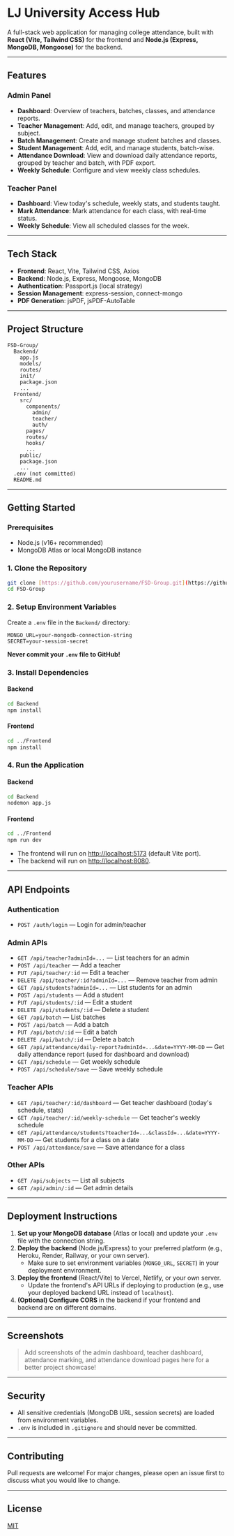 # LJ University Access Hub

A full-stack web application for managing college attendance, built with **React (Vite, Tailwind CSS)** for the frontend and **Node.js (Express, MongoDB, Mongoose)** for the backend.

---

## Features

### Admin Panel
- **Dashboard**: Overview of teachers, batches, classes, and attendance reports.
- **Teacher Management**: Add, edit, and manage teachers, grouped by subject.
- **Batch Management**: Create and manage student batches and classes.
- **Student Management**: Add, edit, and manage students, batch-wise.
- **Attendance Download**: View and download daily attendance reports, grouped by teacher and batch, with PDF export.
- **Weekly Schedule**: Configure and view weekly class schedules.

### Teacher Panel
- **Dashboard**: View today's schedule, weekly stats, and students taught.
- **Mark Attendance**: Mark attendance for each class, with real-time status.
- **Weekly Schedule**: View all scheduled classes for the week.

---

## Tech Stack

- **Frontend**: React, Vite, Tailwind CSS, Axios
- **Backend**: Node.js, Express, Mongoose, MongoDB
- **Authentication**: Passport.js (local strategy)
- **Session Management**: express-session, connect-mongo
- **PDF Generation**: jsPDF, jsPDF-AutoTable

---

## Project Structure

```
FSD-Group/
  Backend/
    app.js
    models/
    routes/
    init/
    package.json
    ...
  Frontend/
    src/
      components/
        admin/
        teacher/
        auth/
      pages/
      routes/
      hooks/
      ...
    public/
    package.json
    ...
  .env (not committed)
  README.md
```

---

## Getting Started

### Prerequisites

- Node.js (v16+ recommended)
- MongoDB Atlas or local MongoDB instance

### 1. Clone the Repository

```bash
git clone [https://github.com/yourusername/FSD-Group.git](https://github.com/MokshPatel05/LJ-University-Access-Hub.git)
cd FSD-Group
```

### 2. Setup Environment Variables

Create a `.env` file in the `Backend/` directory:

```
MONGO_URL=your-mongodb-connection-string
SECRET=your-session-secret
```

**Never commit your `.env` file to GitHub!**

### 3. Install Dependencies

#### Backend

```bash
cd Backend
npm install
```

#### Frontend

```bash
cd ../Frontend
npm install
```

### 4. Run the Application

#### Backend

```bash
cd Backend
nodemon app.js
```

#### Frontend

```bash
cd ../Frontend
npm run dev
```

- The frontend will run on [http://localhost:5173](http://localhost:5173) (default Vite port).
- The backend will run on [http://localhost:8080](http://localhost:8080).

---

## API Endpoints

### Authentication
- `POST /auth/login` — Login for admin/teacher

### Admin APIs
- `GET /api/teacher?adminId=...` — List teachers for an admin
- `POST /api/teacher` — Add a teacher
- `PUT /api/teacher/:id` — Edit a teacher
- `DELETE /api/teacher/:id?adminId=...` — Remove teacher from admin
- `GET /api/students?adminId=...` — List students for an admin
- `POST /api/students` — Add a student
- `PUT /api/students/:id` — Edit a student
- `DELETE /api/students/:id` — Delete a student
- `GET /api/batch` — List batches
- `POST /api/batch` — Add a batch
- `PUT /api/batch/:id` — Edit a batch
- `DELETE /api/batch/:id` — Delete a batch
- `GET /api/attendance/daily-report?adminId=...&date=YYYY-MM-DD` — Get daily attendance report (used for dashboard and download)
- `GET /api/schedule` — Get weekly schedule
- `POST /api/schedule/save` — Save weekly schedule

### Teacher APIs
- `GET /api/teacher/:id/dashboard` — Get teacher dashboard (today's schedule, stats)
- `GET /api/teacher/:id/weekly-schedule` — Get teacher's weekly schedule
- `GET /api/attendance/students?teacherId=...&classId=...&date=YYYY-MM-DD` — Get students for a class on a date
- `POST /api/attendance/save` — Save attendance for a class

### Other APIs
- `GET /api/subjects` — List all subjects
- `GET /api/admin/:id` — Get admin details

---

## Deployment Instructions

1. **Set up your MongoDB database** (Atlas or local) and update your `.env` file with the connection string.
2. **Deploy the backend** (Node.js/Express) to your preferred platform (e.g., Heroku, Render, Railway, or your own server).
   - Make sure to set environment variables (`MONGO_URL`, `SECRET`) in your deployment environment.
3. **Deploy the frontend** (React/Vite) to Vercel, Netlify, or your own server.
   - Update the frontend's API URLs if deploying to production (e.g., use your deployed backend URL instead of `localhost`).
4. **(Optional) Configure CORS** in the backend if your frontend and backend are on different domains.

---

## Screenshots

> Add screenshots of the admin dashboard, teacher dashboard, attendance marking, and attendance download pages here for a better project showcase!

---

## Security

- All sensitive credentials (MongoDB URL, session secrets) are loaded from environment variables.
- `.env` is included in `.gitignore` and should never be committed.

---

## Contributing

Pull requests are welcome! For major changes, please open an issue first to discuss what you would like to change.

---

## License

[MIT](LICENSE)
